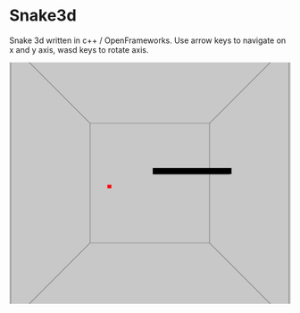 # Snake3d

Snake 3d written in c++ / OpenFrameworks.
Use arrow keys to navigate on x and y axis, wasd keys to rotate axis.

![Screenshot](https://raw.githubusercontent.com/kasparsj/Snake3d/master/screenshot.png)
